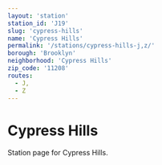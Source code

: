 ```yaml
---
layout: 'station'
station_id: 'J19'
slug: 'cypress-hills'
name: 'Cypress Hills'
permalink: '/stations/cypress-hills-j,z/'
borough: 'Brooklyn'
neighborhood: 'Cypress Hills'
zip_code: '11208'
routes:
  - J,
  - Z
---
```

# Cypress Hills

Station page for Cypress Hills.
